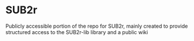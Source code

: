 SUB2r
====

Publicly accessible portion of the repo for SUB2r, mainly created to provide structured access to the SUB2r-lib library and a public wiki
